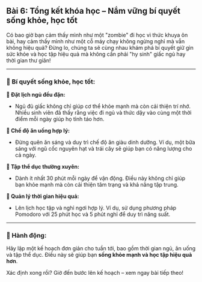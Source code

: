 ## Bài 6: Tổng kết khóa học – Nắm vững bí quyết sống khỏe, học tốt

Có bao giờ bạn cảm thấy mình như một "zombie" đi học vì thức khuya ôn bài, hay cảm thấy mình như một cỗ máy chạy không ngừng nghỉ mà vẫn không hiệu quả? Đừng lo, chúng ta sẽ cùng nhau khám phá bí quyết giữ gìn sức khỏe và học tập hiệu quả mà không cần phải "hy sinh" giấc ngủ hay thời gian thư giãn!

---

### 📌 Bí quyết sống khỏe, học tốt:

**🔹 Đặt lịch ngủ đều đặn:**
- Ngủ đủ giấc không chỉ giúp cơ thể khỏe mạnh mà còn cải thiện trí nhớ. Nhiều sinh viên đã thấy rằng việc đi ngủ và thức dậy vào cùng một thời điểm mỗi ngày giúp họ tỉnh táo hơn.

**🔹 Chế độ ăn uống hợp lý:**
- Đừng quên ăn sáng và duy trì chế độ ăn giàu dinh dưỡng. Ví dụ, một bữa sáng với ngũ cốc nguyên hạt và trái cây sẽ giúp bạn có năng lượng cho cả ngày.

**🔹 Tập thể dục thường xuyên:**
- Dành ít nhất 30 phút mỗi ngày để vận động. Điều này không chỉ giúp bạn khỏe mạnh mà còn cải thiện tâm trạng và khả năng tập trung.

**🔹 Quản lý thời gian hiệu quả:**
- Lên lịch học tập và nghỉ ngơi hợp lý. Ví dụ, sử dụng phương pháp Pomodoro với 25 phút học và 5 phút nghỉ để duy trì năng suất.

---

### 🚀 Hành động:

Hãy lập một kế hoạch đơn giản cho tuần tới, bao gồm thời gian ngủ, ăn uống và tập thể dục. Điều này sẽ giúp bạn **sống khỏe mạnh và học tập hiệu quả hơn**.

Xác định xong rồi? Giờ đến bước lên kế hoạch – xem ngay bài tiếp theo!